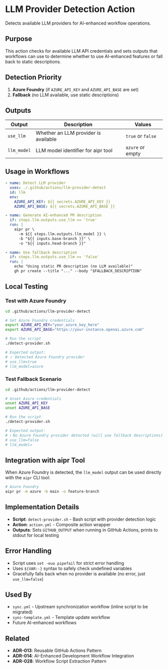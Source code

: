 # LLM Provider Detection Action

Detects available LLM providers for AI-enhanced workflow operations.

## Purpose

This action checks for available LLM API credentials and sets outputs that workflows can use to determine whether to use AI-enhanced features or fall back to static descriptions.

## Detection Priority

1. **Azure Foundry** (if `AZURE_API_KEY` and `AZURE_API_BASE` are set)
2. **Fallback** (no LLM available, use static descriptions)

## Outputs

| Output | Description | Values |
|--------|-------------|--------|
| `use_llm` | Whether an LLM provider is available | `true` or `false` |
| `llm_model` | LLM model identifier for aipr tool | `azure` or empty |

## Usage in Workflows

```yaml
- name: Detect LLM provider
  uses: ./.github/actions/llm-provider-detect
  id: llm
  env:
    AZURE_API_KEY: ${{ secrets.AZURE_API_KEY }}
    AZURE_API_BASE: ${{ secrets.AZURE_API_BASE }}

- name: Generate AI-enhanced PR description
  if: steps.llm.outputs.use_llm == 'true'
  run: |
    aipr pr \
      -m ${{ steps.llm.outputs.llm_model }} \
      -b "${{ inputs.base-branch }}" \
      -o "${{ inputs.head-branch }}"

- name: Use fallback description
  if: steps.llm.outputs.use_llm == 'false'
  run: |
    echo "Using static PR description (no LLM available)"
    gh pr create --title "..." --body "$FALLBACK_DESCRIPTION"
```

## Local Testing

### Test with Azure Foundry

```bash
cd .github/actions/llm-provider-detect

# Set Azure Foundry credentials
export AZURE_API_KEY="your_azure_key_here"
export AZURE_API_BASE="https://your-instance.openai.azure.com"

# Run the script
./detect-provider.sh

# Expected output:
# ✓ Detected Azure Foundry provider
# use_llm=true
# llm_model=azure
```

### Test Fallback Scenario

```bash
cd .github/actions/llm-provider-detect

# Unset Azure credentials
unset AZURE_API_KEY
unset AZURE_API_BASE

# Run the script
./detect-provider.sh

# Expected output:
# ℹ No Azure Foundry provider detected (will use fallback descriptions)
# use_llm=false
# llm_model=
```

## Integration with aipr Tool

When Azure Foundry is detected, the `llm_model` output can be used directly with the `aipr` CLI tool:

```bash
# Azure Foundry
aipr pr -m azure -b main -o feature-branch
```

## Implementation Details

- **Script**: `detect-provider.sh` - Bash script with provider detection logic
- **Action**: `action.yml` - Composite action wrapper
- **Outputs**: Sets `GITHUB_OUTPUT` when running in GitHub Actions, prints to stdout for local testing

## Error Handling

- Script uses `set -euo pipefail` for strict error handling
- Uses `${VAR:-}` syntax to safely check undefined variables
- Gracefully falls back when no provider is available (no error, just `use_llm=false`)

## Used By

- `sync.yml` - Upstream synchronization workflow (inline script to be migrated)
- `sync-template.yml` - Template update workflow
- Future AI-enhanced workflows

## Related

- **ADR-013**: Reusable GitHub Actions Pattern
- **ADR-014**: AI-Enhanced Development Workflow Integration
- **ADR-028**: Workflow Script Extraction Pattern